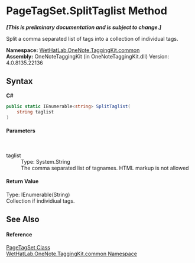# PageTagSet.SplitTaglist Method 
 _**\[This is preliminary documentation and is subject to change.\]**_

Split a comma separated list of tags into a collection of individual tags.

**Namespace:**&nbsp;<a href="bcdbab9c-63d1-48a4-6937-af53fb8d9a55.md">WetHatLab.OneNote.TaggingKit.common</a><br />**Assembly:**&nbsp;OneNoteTaggingKit (in OneNoteTaggingKit.dll) Version: 4.0.8135.22136

## Syntax

**C#**<br />
``` C#
public static IEnumerable<string> SplitTaglist(
	string taglist
)
```


#### Parameters
&nbsp;<dl><dt>taglist</dt><dd>Type: System.String<br />The comma separated list of tagnames. HTML markup is not allowed</dd></dl>

#### Return Value
Type: IEnumerable(String)<br />Collection if individiual tags.

## See Also


#### Reference
<a href="554491c7-28c3-9873-8c41-84e47e982ada.md">PageTagSet Class</a><br /><a href="bcdbab9c-63d1-48a4-6937-af53fb8d9a55.md">WetHatLab.OneNote.TaggingKit.common Namespace</a><br />